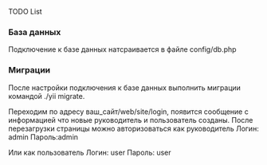 TODO List

### База данных
Подключение к базе данных натсраивается в файле config/db.php

### Миграции
После настройки подключения к базе данных выполнить миграции командой ./yii migrate.

Переходим по адресу ваш_сайт/web/site/login, появится сообщение с информацией что новые руководитель и пользователь созданы.
После перезагрузки страницы можно авторизоваться как руководитель 
Логин: admin 
Пароль:admin 

Или как пользователь
Логин: user
Пароль: user 
